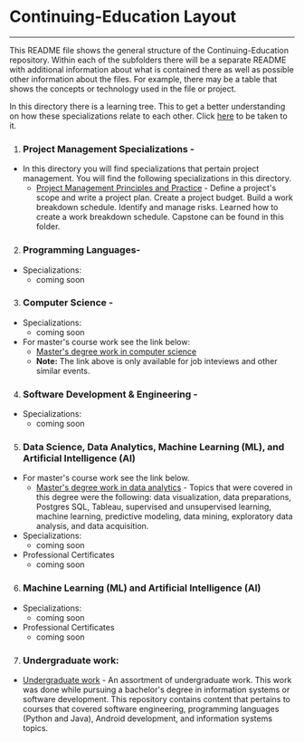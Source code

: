 # Continuing-Education Layout 
***
This README file shows the general structure of the Continuing-Education repository.  Within each of the subfolders there will be a separate README with additional information about what is contained there as well as possible other information about the files. For example,  there may be a table that shows the concepts or technology used in the file or project.

In this directory there is a learning tree.  This to get a better understanding on how these specializations relate to each other. Click [here](https://github.com/HeinoPortfolio/Continuing-Education/blob/main/Learning%20Tree.drawio.png "Matthew's Learning Tree") to be taken to it.


1. ### Project Management Specializations - 
  * In this directory you will find specializations that pertain project management. You will find the following specializations in this directory.  
     - [Project Management Principles and Practice](https://github.com/HeinoPortfolio/Continuing-Education/tree/main/Project%20Management) - Define a project's scope and write a project plan. Create a project budget. Build a work breakdown schedule. Identify and manage risks. Learned how to create a work breakdown schedule.
Capstone can be found in this folder.
2. ### Programming Languages- 
 * Specializations:
    - coming soon
3. ### Computer Science -
  * Specializations:
    - coming soon
  * For master's course work see the link below:
    -  [Master's degree work in computer science](https://github.com/HeinoPortfolio/MS_Comp_Sci)
    -  **Note:** The link above is only available for job inteviews and other similar events.
4. ### Software Development & Engineering -
* Specializations:
    - coming soon
5. ### Data Science, Data Analytics, Machine Learning (ML), and Artificial Intelligence (AI)
 * For master's course work see the link below.
     - [Master's degree work in data analytics](https://github.com/HeinoPortfolio/Data-Analytics-Grad-Work) - Topics that were covered in this degree were the following:  data visualization, data preparations, Postgres SQL, Tableau, supervised and unsupervised learning, machine learning, predictive modeling, data mining, exploratory data analysis, and data acquisition.
 * Specializations:
    - coming soon 
 * Professional Certificates
    - coming soon 
6. ### Machine Learning (ML) and Artificial Intelligence (AI)
 * Specializations:
    - coming soon 
 * Professional Certificates
    - coming soon 
7. ### Undergraduate work:
 * [Undergraduate work](https://github.com/HeinoPortfolio/Undergraduate_Work) - An assortment of undergraduate work. This work was done while pursuing a bachelor's degree in information systems or software development.  This repository contains content that pertains to courses that covered software engineering, programming languages (Python and Java), Android development, and information systems topics. 
